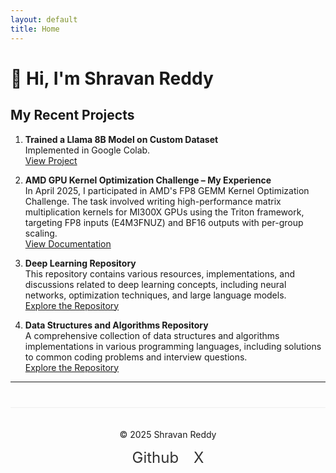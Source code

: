 ```yaml
---
layout: default
title: Home
---
```


# 👋 Hi, I'm Shravan Reddy

### 


## My Recent Projects

1. **Trained a Llama 8B Model on Custom Dataset**  
   Implemented in Google Colab.  
   [View Project](https://github.com/NShravanReddy/SatvickRecipe/blob/master/satvick_recipe_model_gradio.ipynb)

2. **AMD GPU Kernel Optimization Challenge – My Experience**  
   In April 2025, I participated in AMD's FP8 GEMM Kernel Optimization Challenge. The task involved writing high-performance matrix multiplication kernels for MI300X GPUs using the Triton framework, targeting FP8 inputs (E4M3FNUZ) and BF16 outputs with per-group scaling.  
   [View Documentation](https://nshravanreddy.github.io/DeepLearning/)

3. **Deep Learning Repository**  
   This repository contains various resources, implementations, and discussions related to deep learning concepts, including neural networks, optimization techniques, and large language models.  
   [Explore the Repository](https://github.com/NShravanReddy/DeepLearning.git)

4. **Data Structures and Algorithms Repository**  
   A comprehensive collection of data structures and algorithms implementations in various programming languages, including solutions to common coding problems and interview questions.  
   [Explore the Repository](https://nshravanreddy.github.io/dsa/)



---

<footer>
  <div style="text-align: center; padding: 20px; border-top: 1px solid #eee; margin-top: 40px;">
    <p>&copy; 2025 Shravan Reddy</p>
    <div style="margin-top: 10px;">
      <a href="https://github.com/NShravanReddy" style="margin: 0 10px; text-decoration: none; color: #333; font-size: 24px;">Github</a>
      <a href="https://x.com/nshravanr" style="margin: 0 10px; text-decoration: none; color: #333; font-size: 24px;">X</a>
    </div>
  </div>
</footer>